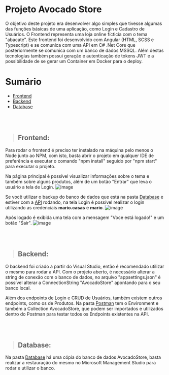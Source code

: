 # Projeto Avocado Store
O objetivo deste projeto era desenvolver algo simples que tivesse algumas das funções básicas de uma aplicação, como Login e Cadastro de Usuários. O Frontend representa uma loja online fícticia com o tema "abacate". Este frontend foi desenvolvido com Angular (HTML, SCSS e Typescript) e se comunica com uma API em C# .Net Core que posteriormente se comunica com um banco de dados MSSQL. Além destas tecnologias também possui geração e autenticação de tokens JWT e a possibilidade de se gerar um Container em Docker para o deploy.


# Sumário
- [Frontend](https://github.com/MarioCMesquita/AvocadoStore#frontend)
- [Backend](https://github.com/MarioCMesquita/AvocadoStore#backend)
- [Database](https://github.com/MarioCMesquita/AvocadoStore#database)

<br><br>
> ## Frontend:

Para rodar o frontend é preciso ter instalado na máquina pelo menos o Node junto ao NPM, com isto, basta abrir o projeto em qualquer IDE de preferência e executar o comando "npm install" seguido por "npm start" para executar o projeto.

Na página principal é possível visualizar informações sobre o tema e também sobre alguns produtos, além de um botão "Entrar" que leva o usuário a tela de Login.
![image](https://user-images.githubusercontent.com/62727390/180668483-0d25526f-f71f-4d79-ad0b-0291f578ac37.png)

Se você utilizar o backup do banco de dados que está na pasta [Database](Database) e estiver com a [API](API) rodando, na tela Login é possível realizar o login utilizando as credenciais **mario.casas** e **mario**.
![image](https://user-images.githubusercontent.com/62727390/180668630-049fd714-d497-4f99-9b0c-502de49e57b6.png)

Após logado é exibida uma tela com a mensagem "Voce está logado!" e um botão "Sair".
![image](https://user-images.githubusercontent.com/62727390/180668738-35a4b606-362e-4e5d-9be2-766b62e8fe21.png)

<br><br>
> ## Backend:

O backend foi criado a partir do Visual Studio, então é recomendado utilizar o mesmo para rodar a API. Com o projeto aberto, é necessário alterar a string de conexão com o banco de dados, no arquivo "appsettings.json" é possível alterar a ConnectionString "AvocadoStore" apontando para o seu banco local.

Além dos endpoints de Login e CRUD de Usuários, também existem outros endpoints, como os de Produtos. Na pasta [Postman](Postman) tem o Environment e também a Collection AvocadoStore, que podem ser importados e utilizados dentro do Postman para testar todos os Endpoints existentes na API.

<br><br>
> ## Database:

Na pasta [Database](Database) há uma cópia do banco de dados AvocadoStore, basta realizar a restauração do mesmo no Microsoft Management Studio para rodar e utilizar o banco. 
